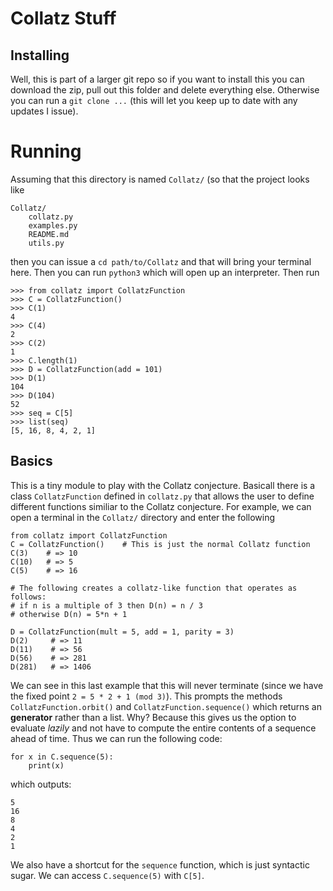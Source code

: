 # Collatz Stuff

## Installing
Well, this is part of a larger git repo so if you want to install this you can
download the zip, pull out this folder and delete everything else. Otherwise you
can run a `git clone ...` (this will let you keep up to date with any updates I
issue).

# Running
Assuming that this directory is named `Collatz/` (so that the project looks like

    Collatz/
        collatz.py
        examples.py
        README.md
        utils.py

then you can issue a `cd path/to/Collatz` and that will bring your terminal
here. Then you can run `python3` which will open up an interpreter. Then run

    >>> from collatz import CollatzFunction
    >>> C = CollatzFunction()
    >>> C(1)
    4
    >>> C(4)
    2
    >>> C(2)
    1
    >>> C.length(1)
    >>> D = CollatzFunction(add = 101)
    >>> D(1)
    104
    >>> D(104)
    52
    >>> seq = C[5]
    >>> list(seq)
    [5, 16, 8, 4, 2, 1]

## Basics
This is a tiny module to play with the Collatz conjecture. Basicall there is a
class `CollatzFunction` defined in `collatz.py` that allows the user to define
different functions similiar to the Collatz conjecture. For example, we can open
a terminal in the `Collatz/` directory and enter the following

    from collatz import CollatzFunction
    C = CollatzFunction()    # This is just the normal Collatz function
    C(3)    # => 10
    C(10)   # => 5
    C(5)    # => 16

    # The following creates a collatz-like function that operates as follows:
    # if n is a multiple of 3 then D(n) = n / 3
    # otherwise D(n) = 5*n + 1

    D = CollatzFunction(mult = 5, add = 1, parity = 3)
    D(2)     # => 11
    D(11)    # => 56
    D(56)    # => 281
    D(281)   # => 1406

We can see in this last example that this will never terminate (since we have
the fixed point `2 = 5 * 2 + 1 (mod 3)`). This prompts the methods
`CollatzFunction.orbit()` and `CollatzFunction.sequence()` which returns an
__generator__ rather than a list. Why?  Because this gives us the option to
evaluate _lazily_ and not have to compute the entire contents of a sequence
ahead of time. Thus we can run the following code:

    for x in C.sequence(5):
        print(x)

which outputs:
    
    5 
    16 
    8 
    4 
    2 
    1

We also have a shortcut for the `sequence` function, which is just syntactic
sugar. We can access `C.sequence(5)` with `C[5]`.

